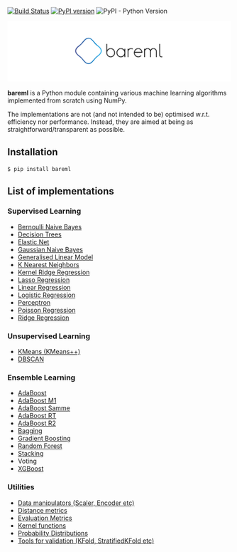 [![Build Status](https://travis-ci.org/shotahorii/ml-from-scratch.svg?branch=master)](https://travis-ci.org/shotahorii/ml-from-scratch)
[![PyPI version](https://badge.fury.io/py/bareml.svg)](https://badge.fury.io/py/bareml)
![PyPI - Python Version](https://img.shields.io/pypi/pyversions/bareml)

![Logo](/logo.png)

**bareml** is a Python module containing various machine learning algorithms implemented from scratch using NumPy.

The implementations are not (and not intended to be) optimised w.r.t. efficiency nor performance. Instead, they are aimed at being as straightforward/transparent as possible. 

## Installation 
```
$ pip install bareml
```

## List of implementations 

### Supervised Learning
- [Bernoulli Naive Bayes](https://github.com/shotahorii/ml-from-scratch/blob/master/bareml/supervised/naive_bayes.py)
- [Decision Trees](https://github.com/shotahorii/ml-from-scratch/blob/master/bareml/supervised/decision_trees.py)
- [Elastic Net](https://github.com/shotahorii/ml-from-scratch/blob/master/bareml/supervised/linear_regression.py)
- [Gaussian Naive Bayes](https://github.com/shotahorii/ml-from-scratch/blob/master/bareml/supervised/naive_bayes.py)
- [Generalised Linear Model](https://github.com/shotahorii/ml-from-scratch/blob/master/bareml/supervised/glm.py)
- [K Nearest Neighbors](https://github.com/shotahorii/ml-from-scratch/blob/master/bareml/supervised/knn.py)
- [Kernel Ridge Regression](https://github.com/shotahorii/ml-from-scratch/blob/master/bareml/supervised/kernel_regression.py)
- [Lasso Regression](https://github.com/shotahorii/ml-from-scratch/blob/master/bareml/supervised/linear_regression.py)
- [Linear Regression](https://github.com/shotahorii/ml-from-scratch/blob/master/bareml/supervised/linear_regression.py)
- [Logistic Regression](https://github.com/shotahorii/ml-from-scratch/blob/master/bareml/supervised/logistic_regression.py)
- [Perceptron](https://github.com/shotahorii/ml-from-scratch/blob/master/bareml/supervised/perceptron.py)
- [Poisson Regression](https://github.com/shotahorii/ml-from-scratch/blob/master/bareml/supervised/glm.py)
- [Ridge Regression](https://github.com/shotahorii/ml-from-scratch/blob/master/bareml/supervised/linear_regression.py)

### Unsupervised Learning
- [KMeans (KMeans++)](https://github.com/shotahorii/ml-from-scratch/blob/master/bareml/unsupervised/kmeans.py)
- [DBSCAN](https://github.com/shotahorii/ml-from-scratch/blob/master/bareml/unsupervised/dbscan.py)

### Ensemble Learning 
- [AdaBoost](https://github.com/shotahorii/ml-from-scratch/blob/master/bareml/ensemble/adaboost.py)
- [AdaBoost M1](https://github.com/shotahorii/ml-from-scratch/blob/master/bareml/ensemble/adaboost.py)
- [AdaBoost Samme](https://github.com/shotahorii/ml-from-scratch/blob/master/bareml/ensemble/adaboost.py)
- [AdaBoost RT](https://github.com/shotahorii/ml-from-scratch/blob/master/bareml/ensemble/adaboost.py)
- [AdaBoost R2](https://github.com/shotahorii/ml-from-scratch/blob/master/bareml/ensemble/adaboost.py)
- [Bagging](https://github.com/shotahorii/ml-from-scratch/blob/master/bareml/ensemble/baggings.py)
- [Gradient Boosting](https://github.com/shotahorii/ml-from-scratch/blob/master/bareml/ensemble/gradient_boosting.py)
- [Random Forest](https://github.com/shotahorii/ml-from-scratch/blob/master/bareml/ensemble/baggings.py)
- [Stacking](https://github.com/shotahorii/ml-from-scratch/blob/master/bareml/ensemble/stacking.py)
- Voting
- [XGBoost](https://github.com/shotahorii/ml-from-scratch/blob/master/bareml/ensemble/xgboost.py)

### Utilities
- [Data manipulators (Scaler, Encoder etc)](https://github.com/shotahorii/ml-from-scratch/blob/master/bareml/utils/manipulators.py)
- [Distance metrics](https://github.com/shotahorii/ml-from-scratch/blob/master/bareml/utils/distances.py)
- [Evaluation Metrics](https://github.com/shotahorii/ml-from-scratch/blob/master/bareml/utils/metrics.py)
- [Kernel functions](https://github.com/shotahorii/ml-from-scratch/blob/master/bareml/utils/kernels.py)
- [Probability Distributions](https://github.com/shotahorii/ml-from-scratch/blob/master/bareml/utils/probability_distribution.py)
- [Tools for validation (KFold, StratifiedKFold etc)](https://github.com/shotahorii/ml-from-scratch/blob/master/bareml/utils/validators.py)